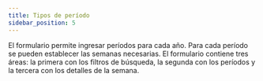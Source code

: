```yaml
---
title: Tipos de período
sidebar_position: 5
---
```


El formulario permite ingresar períodos para cada año. Para cada período se pueden establecer las semanas necesarias. El formulario contiene tres áreas: la primera con los filtros de búsqueda, la segunda con los períodos y la tercera con los detalles de la semana.